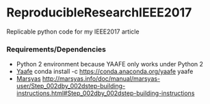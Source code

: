 # ReproducibleResearchIEEE2017
Replicable python code for my IEEE2017 article

### Requirements/Dependencies
- Python 2 environment because YAAFE only works under Python 2
- [Yaafe](https://github.com/Yaafe/Yaafe)
    conda install -c https://conda.anaconda.org/yaafe yaafe
- [Marsyas](https://github.com/marsyas/marsyas/)
    http://marsyas.info/doc/manual/marsyas-user/Step_002dby_002dstep-building-instructions.html#Step_002dby_002dstep-building-instructions
